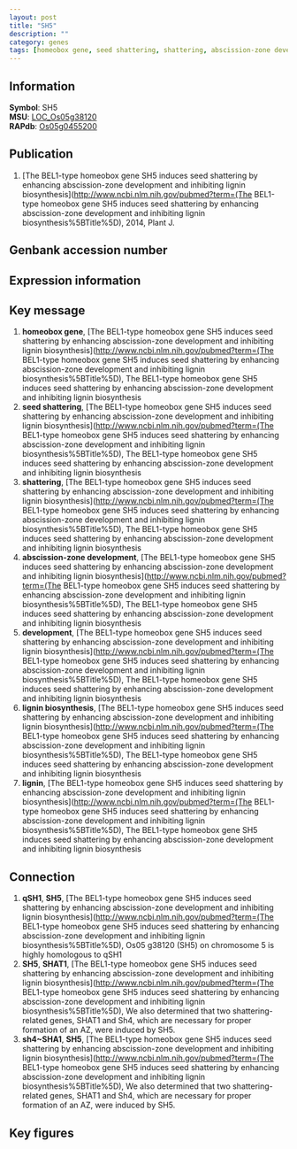 ```yaml
---
layout: post
title: "SH5"
description: ""
category: genes
tags: [homeobox gene, seed shattering, shattering, abscission-zone development, development, lignin biosynthesis, lignin, Gene]
---
```


## Information
__Symbol__: SH5  
__MSU__: [LOC_Os05g38120](http://rice.plantbiology.msu.edu/cgi-bin/ORF_infopage.cgi?orf=LOC_Os05g38120)  
__RAPdb__: [Os05g0455200](http://rapdb.dna.affrc.go.jp/viewer/gbrowse_details/irgsp1?name=Os05g0455200)  

## Publication
1. [The BEL1-type homeobox gene SH5 induces seed shattering by enhancing abscission-zone development and inhibiting lignin biosynthesis](http://www.ncbi.nlm.nih.gov/pubmed?term=(The BEL1-type homeobox gene SH5 induces seed shattering by enhancing abscission-zone development and inhibiting lignin biosynthesis%5BTitle%5D), 2014, Plant J.

## Genbank accession number

## Expression information

## Key message
1. __homeobox gene__, [The BEL1-type homeobox gene SH5 induces seed shattering by enhancing abscission-zone development and inhibiting lignin biosynthesis](http://www.ncbi.nlm.nih.gov/pubmed?term=(The BEL1-type homeobox gene SH5 induces seed shattering by enhancing abscission-zone development and inhibiting lignin biosynthesis%5BTitle%5D), The BEL1-type homeobox gene SH5 induces seed shattering by enhancing abscission-zone development and inhibiting lignin biosynthesis
2. __seed shattering__, [The BEL1-type homeobox gene SH5 induces seed shattering by enhancing abscission-zone development and inhibiting lignin biosynthesis](http://www.ncbi.nlm.nih.gov/pubmed?term=(The BEL1-type homeobox gene SH5 induces seed shattering by enhancing abscission-zone development and inhibiting lignin biosynthesis%5BTitle%5D), The BEL1-type homeobox gene SH5 induces seed shattering by enhancing abscission-zone development and inhibiting lignin biosynthesis
3. __shattering__, [The BEL1-type homeobox gene SH5 induces seed shattering by enhancing abscission-zone development and inhibiting lignin biosynthesis](http://www.ncbi.nlm.nih.gov/pubmed?term=(The BEL1-type homeobox gene SH5 induces seed shattering by enhancing abscission-zone development and inhibiting lignin biosynthesis%5BTitle%5D), The BEL1-type homeobox gene SH5 induces seed shattering by enhancing abscission-zone development and inhibiting lignin biosynthesis
4. __abscission-zone development__, [The BEL1-type homeobox gene SH5 induces seed shattering by enhancing abscission-zone development and inhibiting lignin biosynthesis](http://www.ncbi.nlm.nih.gov/pubmed?term=(The BEL1-type homeobox gene SH5 induces seed shattering by enhancing abscission-zone development and inhibiting lignin biosynthesis%5BTitle%5D), The BEL1-type homeobox gene SH5 induces seed shattering by enhancing abscission-zone development and inhibiting lignin biosynthesis
5. __development__, [The BEL1-type homeobox gene SH5 induces seed shattering by enhancing abscission-zone development and inhibiting lignin biosynthesis](http://www.ncbi.nlm.nih.gov/pubmed?term=(The BEL1-type homeobox gene SH5 induces seed shattering by enhancing abscission-zone development and inhibiting lignin biosynthesis%5BTitle%5D), The BEL1-type homeobox gene SH5 induces seed shattering by enhancing abscission-zone development and inhibiting lignin biosynthesis
6. __lignin biosynthesis__, [The BEL1-type homeobox gene SH5 induces seed shattering by enhancing abscission-zone development and inhibiting lignin biosynthesis](http://www.ncbi.nlm.nih.gov/pubmed?term=(The BEL1-type homeobox gene SH5 induces seed shattering by enhancing abscission-zone development and inhibiting lignin biosynthesis%5BTitle%5D), The BEL1-type homeobox gene SH5 induces seed shattering by enhancing abscission-zone development and inhibiting lignin biosynthesis
7. __lignin__, [The BEL1-type homeobox gene SH5 induces seed shattering by enhancing abscission-zone development and inhibiting lignin biosynthesis](http://www.ncbi.nlm.nih.gov/pubmed?term=(The BEL1-type homeobox gene SH5 induces seed shattering by enhancing abscission-zone development and inhibiting lignin biosynthesis%5BTitle%5D), The BEL1-type homeobox gene SH5 induces seed shattering by enhancing abscission-zone development and inhibiting lignin biosynthesis

## Connection
1. __qSH1__, __SH5__, [The BEL1-type homeobox gene SH5 induces seed shattering by enhancing abscission-zone development and inhibiting lignin biosynthesis](http://www.ncbi.nlm.nih.gov/pubmed?term=(The BEL1-type homeobox gene SH5 induces seed shattering by enhancing abscission-zone development and inhibiting lignin biosynthesis%5BTitle%5D), Os05 g38120 (SH5) on chromosome 5 is highly homologous to qSH1
2. __SH5__, __SHAT1__, [The BEL1-type homeobox gene SH5 induces seed shattering by enhancing abscission-zone development and inhibiting lignin biosynthesis](http://www.ncbi.nlm.nih.gov/pubmed?term=(The BEL1-type homeobox gene SH5 induces seed shattering by enhancing abscission-zone development and inhibiting lignin biosynthesis%5BTitle%5D), We also determined that two shattering-related genes, SHAT1 and Sh4, which are necessary for proper formation of an AZ, were induced by SH5.
3. __sh4~SHA1__, __SH5__, [The BEL1-type homeobox gene SH5 induces seed shattering by enhancing abscission-zone development and inhibiting lignin biosynthesis](http://www.ncbi.nlm.nih.gov/pubmed?term=(The BEL1-type homeobox gene SH5 induces seed shattering by enhancing abscission-zone development and inhibiting lignin biosynthesis%5BTitle%5D), We also determined that two shattering-related genes, SHAT1 and Sh4, which are necessary for proper formation of an AZ, were induced by SH5.

## Key figures



